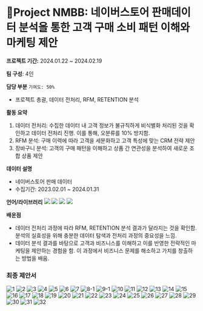 # 🍡Project NMBB: 네이버스토어 판매데이터 분석을 통한 고객 구매 소비 패턴 이해와 마케팅 제안

**프로젝트 기간:** 2024.01.22 ~ 2024.02.19

**팀 구성**: 4인

**담당 부분** `기여도: 50%`
- 프로젝트 총괄, 데이터 전처리, RFM, RETENTION 분석

**활동 요약**
1. 데이터 전처리: 수집한 데이터 내 고객 정보가 불규칙하게 비식별화 처리된 것을 확인하고 데이터 전처리 진행. 이를 통해, 오분류를 10% 방지함.
2. RFM 분석: 구매 이력에 따라 고객을 세분화하고 고객 특성에 맞는 CRM 전략 제안
3. 장바구니 분석: 고객의 구매 패턴을 이해하고 상품 간 연관성을 분석하여 새로운 조합 상품 제안

**데이터 설명**
- 네이버스토어 판매 데이터
- 수집기간: 2023.02.01 ~ 2024.01.31

**언어/라이브러리** 
<img src="https://img.shields.io/badge/Python-3776AB?style=for-the-badge&logo=Python&logoColor=white"> <img src="https://img.shields.io/badge/pandas-150458?style=for-the-badge&logo=pandas&logoColor=white"> <img src="https://img.shields.io/badge/selenium-43B02A?style=for-the-badge&logo=selenium&logoColor=white"> <img src="https://img.shields.io/badge/microsoftexcel-217346?style=for-the-badge&logo=microsoftexcel&logoColor=white">

**배운점**
- 데이터 전처리 과정에 따라 RFM, RETENTION 분석 결과가 달라지는 것을 확인함. 분석의 실효성을 위해 충분한 데이터 탐색과 전처리 과정의 중요성을 느낌.
- 데이터 분석 결과를 바탕으로 고객과 비즈니스를 이해하고 이를 반영한 전략적인 마케팅을 제안하는 경험을 함. 이 과정에서 비즈니스 문제를 해소하고 가치를 창출하는 방법을 배움.

### 최종 제안서
![1](https://github.com/KYK0328/nmbb/assets/128811238/a251c6ad-4e6e-4aa6-a6dd-de9b5c49c2e7)
![2](https://github.com/KYK0328/nmbb/assets/128811238/2edc60f2-d0f6-4389-b8c8-f7c0b8863119)
![3](https://github.com/KYK0328/nmbb/assets/128811238/0180115b-8f92-430a-b2ff-dccdba3a8cfe)
![4](https://github.com/KYK0328/nmbb/assets/128811238/d7906226-5b8e-47af-9de7-f387f6c1a42b)
![5](https://github.com/KYK0328/nmbb/assets/128811238/9bb2fe5e-6263-449f-84b2-b986f8e46ec4)
![6](https://github.com/KYK0328/nmbb/assets/128811238/4efeaf6c-5163-4b4e-bf4f-58015f1c8da9)
![7](https://github.com/KYK0328/nmbb/assets/128811238/6fe75342-dc46-411f-afab-f6da4cccd9da)
![8-1](https://github.com/KYK0328/nmbb/assets/128811238/3e66c406-4ddf-49c8-aaee-742fa07a47e6)
![9-1](https://github.com/KYK0328/nmbb/assets/128811238/6d93644d-7cd6-4293-8ef7-18bfb36d53d1)
![10](https://github.com/KYK0328/nmbb/assets/128811238/1b7fba14-5192-4418-8141-be38c9fdda3f)
![11](https://github.com/KYK0328/nmbb/assets/128811238/3dd24c07-71e8-4858-8863-76cad57b01d4)
![12](https://github.com/KYK0328/nmbb/assets/128811238/58f6831c-d1b4-4426-a05d-7436657580f8)
![13](https://github.com/KYK0328/nmbb/assets/128811238/1dc5ca72-8978-4621-9b85-f45a7e25d31b)
![14](https://github.com/KYK0328/nmbb/assets/128811238/dae92054-d3c0-4738-ad77-d6e465bf3b78)
![15](https://github.com/KYK0328/nmbb/assets/128811238/d968f7da-6d34-4e6d-8705-4c9dccb6b608)
![16](https://github.com/KYK0328/nmbb/assets/128811238/63fa0377-f5cb-473e-a21c-d5070894ab74)
![17](https://github.com/KYK0328/nmbb/assets/128811238/b74c48a7-6f35-4730-ba5b-263807db6af2)
![18](https://github.com/KYK0328/nmbb/assets/128811238/e847cad6-7d30-4de5-8034-864aac265b77)
![19](https://github.com/KYK0328/nmbb/assets/128811238/a1f9511f-5b1a-468a-8bb4-24f73d0b3004)
![20](https://github.com/KYK0328/nmbb/assets/128811238/d3998c9b-8c78-4a53-9516-a7c37a8e097b)
![21](https://github.com/KYK0328/nmbb/assets/128811238/d8f3e557-b60f-4b2d-b2a6-5d5faabd20d0)
![22](https://github.com/KYK0328/nmbb/assets/128811238/150d149f-d79c-483a-a455-5948919b1e31)
![23](https://github.com/KYK0328/nmbb/assets/128811238/6848d0f8-d2ad-46ea-998d-7537137fde24)
![24](https://github.com/KYK0328/nmbb/assets/128811238/40c7047c-6e9f-4ba7-b1a9-aafeebfc5b50)
![25](https://github.com/KYK0328/nmbb/assets/128811238/54ebce9c-cb0f-497d-b415-bf11b253638f)
![26](https://github.com/KYK0328/nmbb/assets/128811238/7a9d823f-2873-45b1-a347-25d8a3ad9006)
![27](https://github.com/KYK0328/nmbb/assets/128811238/ce020760-4612-4569-8e01-17b81546c873)
![28](https://github.com/KYK0328/nmbb/assets/128811238/2ffe5d92-bdea-43b0-b20f-f48386cafe6f)
![29](https://github.com/KYK0328/nmbb/assets/128811238/c7b70d45-8df2-4692-9588-0229750bca88)
![30](https://github.com/KYK0328/nmbb/assets/128811238/61b43cff-cf5a-4126-9280-baf0127afbed)
![31](https://github.com/KYK0328/nmbb/assets/128811238/b94c0372-228b-4718-9103-9e22095ebc93)
![32](https://github.com/KYK0328/nmbb/assets/128811238/d988492f-74b4-4970-b904-baff99cab36d)
